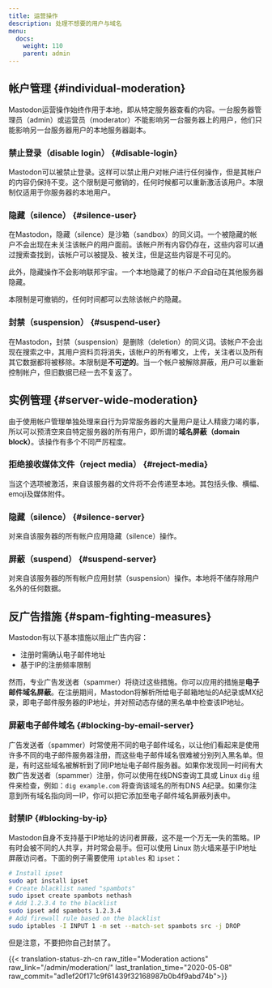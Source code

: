 ```yaml
---
title: 运营操作
description: 处理不想要的用户与域名
menu:
  docs:
    weight: 110
    parent: admin
---
```


## 帐户管理 {#individual-moderation}

Mastodon运营操作始终作用于本地，即从特定服务器查看的内容。一台服务器管理员（admin）或运营员（moderator）不能影响另一台服务器上的用户，他们只能影响另一台服务器用户的本地服务器副本。

### 禁止登录（disable login） {#disable-login}

Mastodon可以被禁止登录。这样可以禁止用户对帐户进行任何操作，但是其帐户的内容仍保持不变。这个限制是可撤销的，任何时候都可以重新激活该用户。本限制仅适用于你服务器的本地用户。

### 隐藏（silence） {#silence-user}

在Mastodon，隐藏（silence）是沙箱（sandbox）的同义词。一个被隐藏的帐户不会出现在未关注该帐户的用户面前。该帐户所有内容仍存在，这些内容可以通过搜索查找到，该帐户可以被提及、被关注，但是这些内容是不可见的。

此外，隐藏操作不会影响联邦宇宙。一个本地隐藏了的帐户*不会*自动在其他服务器隐藏。

本限制是可撤销的，任何时间都可以去除该帐户的隐藏。

### 封禁（suspension） {#suspend-user}

在Mastodon，封禁（suspension）是删除（deletion）的同义词。该帐户不会出现在搜索之中，其用户资料页将消失，该帐户的所有嘟文，上传，关注者以及所有其它数据都将被移除。本限制是**不可逆的**。当一个帐户被解除屏蔽，用户可以重新控制帐户，但旧数据已经一去不复返了。

## 实例管理 {#server-wide-moderation}

由于使用帐户管理单独处理来自行为异常服务器的大量用户是让人精疲力竭的事，所以可以预清空来自特定服务器的所有用户，即所谓的**域名屏蔽（domain block）**。该操作有多个不同严厉程度。

### 拒绝接收媒体文件（reject media） {#reject-media}

当这个选项被激活，来自该服务器的文件将不会传递至本地。其包括头像、横幅、emoji及媒体附件。

### 隐藏（silence） {#silence-server}

对来自该服务器的所有帐户应用隐藏（silence）操作。

### 屏蔽（suspend） {#suspend-server}

对来自该服务器的所有帐户应用封禁（suspension）操作。本地将不储存除用户名外的任何数据。

## 反广告措施 {#spam-fighting-measures}

Mastodon有以下基本措施以阻止广告内容：

* 注册时需确认电子邮件地址
* 基于IP的注册频率限制

然而，专业广告发送者（spammer）将绕过这些措施。你可以应用的措施是**电子邮件域名屏蔽**。在注册期间，Mastodon将解析所给电子邮箱地址的A纪录或MX纪录，即电子邮件服务器的IP地址，并对照动态存储的黑名单中检查该IP地址。

### 屏蔽电子邮件域名 {#blocking-by-email-server}

广告发送者（spammer）时常使用不同的电子邮件域名，以让他们看起来是使用许多不同的电子邮件服务器注册，而这些电子邮件域名很难被分别列入黑名单。但是，有时这些域名被解析到了同IP地址电子邮件服务器。如果你发现同一时间有大数广告发送者（spammer）注册，你可以使用在线DNS查询工具或 Linux `dig` 组件来检查，例如：`dig example.com` 将查询该域名的所有DNS A纪录。如果你注意到所有域名指向同一IP，你可以把它添加至电子邮件域名屏蔽列表中。

### 封禁IP {#blocking-by-ip}

Mastodon自身不支持基于IP地址的访问者屏蔽，这不是一个万无一失的策略。IP有时会被不同的人共享，并时常会易手。但可以使用 Linux 防火墙来基于IP地址屏蔽访问者。下面的例子需要使用 `iptables` 和 `ipset`：

```bash
# Install ipset
sudo apt install ipset
# Create blacklist named "spambots"
sudo ipset create spambots nethash
# Add 1.2.3.4 to the blacklist
sudo ipset add spambots 1.2.3.4
# Add firewall rule based on the blacklist
sudo iptables -I INPUT 1 -m set --match-set spambots src -j DROP
```

但是注意，不要把你自己封禁了。

{{< translation-status-zh-cn raw_title="Moderation actions" raw_link="/admin/moderation/" last_tranlation_time="2020-05-08" raw_commit="ad1ef20f171c9f61439f32168987b0b4f9abd74b">}}
